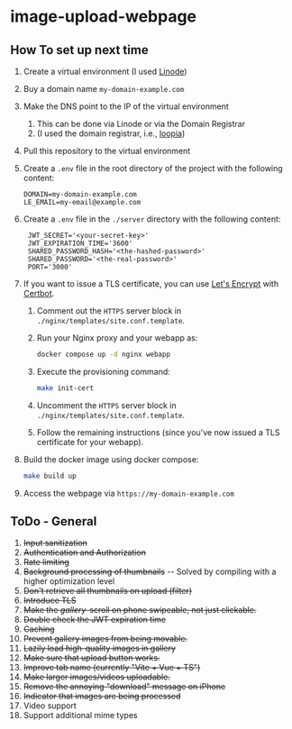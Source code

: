 # image-upload-webpage

## How To set up next time

1. Create a virtual environment (I used [Linode](https://cloud.linode.com/))
1. Buy a domain name `my-domain-example.com`
1. Make the DNS point to the IP of the virtual environment
   1. This can be done via Linode or via the Domain Registrar
   1. (I used the domain registrar, i.e., [loopia](https://loopia.se/))
1. Pull this repository to the virtual environment
1. Create a `.env` file in the root directory of the project with the following content:

   ```env
   DOMAIN=my-domain-example.com
   LE_EMAIL=my-email@example.com
   ```

1. Create a `.env` file in the `./server` directory with the following content:

   ```env
    JWT_SECRET='<your-secret-key>'
    JWT_EXPIRATION_TIME='3600'
    SHARED_PASSWORD_HASH='<the-hashed-password>'
    SHARED_PASSWORD='<the-real-password>'
    PORT='3000'
   ```

1. If you want to issue a TLS certificate,
   you can use [Let's Encrypt](https://letsencrypt.org/) with [Certbot](https://certbot.eff.org/).

   1. Comment out the `HTTPS` server block in `./nginx/templates/site.conf.template`.
   1. Run your Nginx proxy and your webapp as:

      ```bash
      docker compose up -d nginx webapp
      ```

   1. Execute the provisioning command:

      ```bash
      make init-cert
      ```

   1. Uncomment the `HTTPS` server block in `./nginx/templates/site.conf.template`.
   1. Follow the remaining instructions (since you've now issued a TLS certificate for your webapp).

1. Build the docker image using docker compose:

   ```bash
   make build up
   ```

1. Access the webpage via `https://my-domain-example.com`

## ToDo - General

1. ~~Input sanitization~~
2. ~~Authentication and Authorization~~
3. ~~Rate limiting~~
4. ~~Background processing of thumbnails~~ -- Solved by compiling with a higher optimization level
5. ~~Don't retrieve all thumbnails on upload (filter)~~
6. ~~Introduce TLS~~
7. ~~Make the _gallery_-scroll on phone swipeable, not just clickable.~~
8. ~~Double check the JWT expiration time~~
9. ~~Caching~~
10. ~~Prevent gallery images from being movable.~~
11. ~~Lazily load high-quality images in gallery~~
12. ~~Make sure that upload button works.~~
13. ~~Improve tab name (currently "Vite + Vue + TS")~~
14. ~~Make larger images/videos uploadable.~~
15. ~~Remove the annoying "download" message on iPhone~~
16. ~~Indicator that images are being processed~~
17. Video support
18. Support additional mime types
